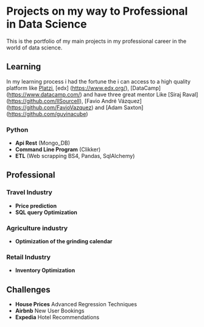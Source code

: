 # Projects on my way to Professional in Data Science
This is the portfolio of my main projects in my professional career in the world of data science.

## Learning

In my learning process i had the fortune the i can access to a high quality platform like [Platzi](https://platzi.com/), [edx] (https://www.edx.org/), [DataCamp] (https://www.datacamp.com/) and  have three  great mentor Like [Siraj Raval] (https://github.com/llSourcell), [Favio André Vázquez] (https://github.com/FavioVazquez) and [Adam Saxton] (https://github.com/guyinacube)

### Python

- **Api Rest** (Mongo_DB)
- **Command Line Program** (Clikker)
- **ETL** (Web scrapping BS4, Pandas, SqlAlchemy)

## Professional

### Travel Industry

- **Price prediction**
- **SQL query Optimization**

### Agriculture industry

- **Optimization of the grinding calendar**

### Retail Industry

- **Inventory Optimization**

## Challenges

- **House Prices** Advanced Regression Techniques
- **Airbnb** New User Bookings
- **Expedia** Hotel Recommendations
